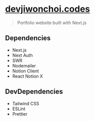 # [devjiwonchoi.codes](https://devjiwonchoi.codes)

> Portfolio website built with Next.js

## Dependencies

- Next.js
- Next Auth
- SWR
- Nodemailer
- Notion Client
- React Notion X

## DevDependencies

- Tailwind CSS
- ESLint
- Prettier
